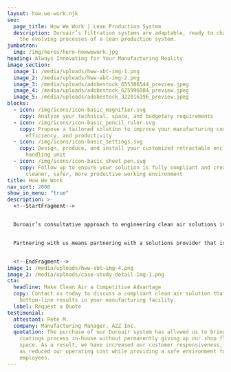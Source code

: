 ```yaml
---
layout: how-we-work.njk
seo:
  page_title: How We Work | Lean Production System
  description: Duroair’s filtration systems are adaptable, ready to change with
    the evolving processes of a lean production system.
jumbotron:
  img: /img/heros/hero-howwework.jpg
heading: Always Innovating for Your Manufacturing Reality
image_section:
  image_1: /media/uploads/hww-abt-img-1.png
  image_2: /media/uploads/hww-abt-img-2.png
  image_3: /media/uploads/adobestock_655386544_preview.jpeg
  image_4: /media/uploads/adobestock_625996984_preview.jpeg
  image_5: /media/uploads/adobestock_322016196_preview.jpeg
blocks:
  - icon: /img/icons/icon-basic_magnifier.svg
    copy: Analyze your technical, space, and budgetary requirements
  - icon: /img/icons/icon-basic_pencil_ruler.svg
    copy: Propose a tailored solution to improve your manufacturing compliance,
      efficiency, and productivity
  - icon: /img/icons/icon-basic_settings.svg
    copy: Design, produce, and install your customized retractable enclosure and air
      handling unit
  - icon: /img/icons/icon-basic_sheet_pen.svg
    copy: Follow up to ensure your solution is fully compliant and creating a
      cleaner, safer, more productive working environment
title: How We Work
nav_sort: 2000
show_in_menu: "true"
description: >-
  <!--StartFragment-->


  Duroair’s consultative approach to engineering clean air solutions is always responsive to your industry’s environmental, safety, and budgetary needs. We’re always looking for new industrial air filtration solutions to give our customers more workflow flexibility for isolating, capturing, and containing their specific industrial processes to reduce lead times and costs.


  Partnering with us means partnering with a solutions provider that is always responsive to the manufacturing reality of your lean production system. The result is a clean air solution that is better for compliance, better for overall employee health and safety, and better for your bottom line.


  <!--EndFragment-->
image_1: /media/uploads/hww-abt-img-4.png
image_2: /media/uploads/case-study-detail-img-1.png
cta:
  headline: Make Clean Air a Competitive Advantage
  copy: Contact us today to discuss a compliant clean air solution that delivers
    bottom-line results in your manufacturing facility.
  label: Request a Quote
testimonial:
  attestant: Pete M.
  company: Manufacturing Manager, AZZ Inc.
  quotation: The purchase of our Duroair system has allowed us to bring the
    coatings process in-house without permanently giving up our shop floor
    space. As a result, we have increased our customer responsiveness, as well
    as reduced our operating cost while providing a safe environment for our
    employees.
---
```

